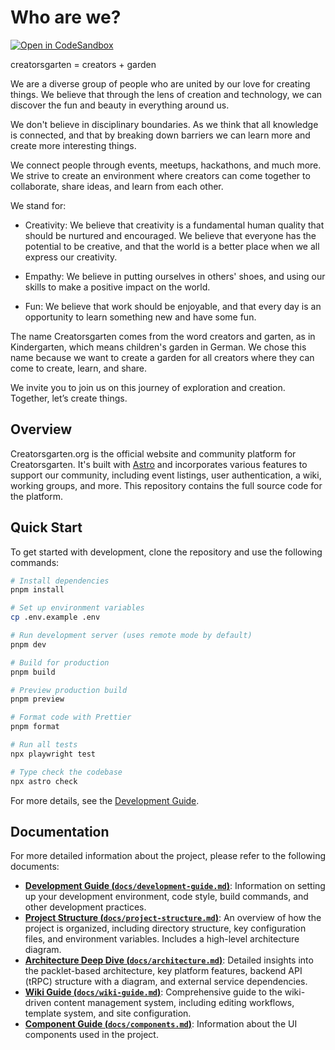 # Who are we?

[![Open in CodeSandbox](https://github.com/withastro/astro.new/raw/5d9710260d621c1ee980d198aaa1d95ebfe95871/src/icons/open-in-codesandbox.svg)](https://codesandbox.io/p/github/creatorsgarten/creatorsgarten.org)

creatorsgarten = creators + garden

We are a diverse group of people who are united by our love for creating things. We believe that through the lens of creation and technology, we can discover the fun and beauty in everything around us.

We don't believe in disciplinary boundaries. As we think that all knowledge is connected, and that by breaking down barriers we can learn more and create more interesting things.

We connect people through events, meetups, hackathons, and much more. We strive to create an environment where creators can come together to collaborate, share ideas, and learn from each other.

We stand for:

- Creativity: We believe that creativity is a fundamental human quality that should be nurtured and encouraged. We believe that everyone has the potential to be creative, and that the world is a better place when we all express our creativity.

- Empathy: We believe in putting ourselves in others' shoes, and using our skills to make a positive impact on the world.

- Fun: We believe that work should be enjoyable, and that every day is an opportunity to learn something new and have some fun.

The name Creatorsgarten comes from the word creators and garten, as in Kindergarten, which means children's garden in German. We chose this name because we want to create a garden for all creators where they can come to create, learn, and share.

We invite you to join us on this journey of exploration and creation. Together, let’s create things.

## Overview

Creatorsgarten.org is the official website and community platform for Creatorsgarten. It's built with [Astro](https://astro.build/) and incorporates various features to support our community, including event listings, user authentication, a wiki, working groups, and more. This repository contains the full source code for the platform.

## Quick Start

To get started with development, clone the repository and use the following commands:

```bash
# Install dependencies
pnpm install

# Set up environment variables
cp .env.example .env

# Run development server (uses remote mode by default)
pnpm dev

# Build for production
pnpm build

# Preview production build
pnpm preview

# Format code with Prettier
pnpm format

# Run all tests
npx playwright test

# Type check the codebase
npx astro check
```
For more details, see the [Development Guide](./docs/development-guide.md).

## Documentation

For more detailed information about the project, please refer to the following documents:

*   [**Development Guide (`docs/development-guide.md`)**](./docs/development-guide.md): Information on setting up your development environment, code style, build commands, and other development practices.
*   [**Project Structure (`docs/project-structure.md`)**](./docs/project-structure.md): An overview of how the project is organized, including directory structure, key configuration files, and environment variables. Includes a high-level architecture diagram.
*   [**Architecture Deep Dive (`docs/architecture.md`)**](./docs/architecture.md): Detailed insights into the packlet-based architecture, key platform features, backend API (tRPC) structure with a diagram, and external service dependencies.
*   [**Wiki Guide (`docs/wiki-guide.md`)**](./docs/wiki-guide.md): Comprehensive guide to the wiki-driven content management system, including editing workflows, template system, and site configuration.
*   [**Component Guide (`docs/components.md`)**](./docs/components.md): Information about the UI components used in the project.
```
